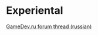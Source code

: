 Experiental
===========

[GameDev.ru forum thread (russian)](http://www.gamedev.ru/projects/forum/?id=176799)
